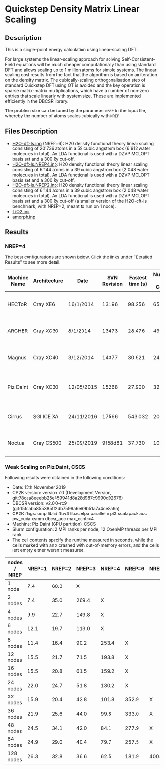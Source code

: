 # Quickstep Density Matrix Linear Scaling

## Description

This is a single-point energy calculation using linear-scaling DFT.

For large systems the linear-scaling approach for solving Self-Consistent-Field equations will be much cheaper computationally than using standard DFT and allows scaling up to 1 million atoms for simple systems. The linear scaling cost results from the fact that the algorithm is based on an iteration on the density matrix. The cubically-scaling orthogonalisation step of standard Quickstep DFT using OT is avoided and the key operation is sparse matrix-matrix multiplications, which have a number of non-zero entries that scale linearly with system size. These are implemented efficiently in the DBCSR library.

The problem size can be tuned by the parameter `NREP` in the input file, whereby the number of atoms scales cubically with `NREP`.

## Files Description

- [H2O-dft-ls.inp](H2O-dft-ls.inp) (NREP=6): H20 density functional theory linear scaling consisting of 20'736 atoms in a 59 cubic angstrom box (6'912 water molecules in total). An LDA functional is used with a DZVP MOLOPT basis set and a 300 Ry cut-off.
- [H2O-dft-ls.NREP4.inp](H2O-dft-ls.NREP4.inp): H20 density functional theory linear scaling consisting of 6'144 atoms in a 39 cubic angstrom box (2'048 water molecules in total). An LDA functional is used with a DZVP MOLOPT basis set and a 300 Ry cut-off.
- [H2O-dft-ls.NREP2.inp](H2O-dft-ls.NREP2.inp): H20 density functional theory linear scaling consisting of 6'144 atoms in a 39 cubic angstrom box (2'048 water molecules in total). An LDA functional is used with a DZVP MOLOPT basis set and a 300 Ry cut-off (a smaller version of the H2O-dft-ls benchmark, with NREP=2, meant to run on 1 node).
- [TiO2.inp](TiO2.inp)
- [amorph.inp](amorph.inp)

## Results

### NREP=4

The best configurations are shown below. Click the links under "Detailed Results" to see more detail.

| Machine Name | Architecture | Date       | SVN Revision | Fastest time (s) | Number of Cores | Number of Threads                  | Detailed Results |
| ------------ | ------------ | ---------- | ------------ | ---------------- | --------------- | ---------------------------------- | ---------------- |
| HECToR       | Cray XE6     | 16/1/2014  | 13196        | 98.256           | 65536           | 8 OMP threads per MPI task	        | [hector-h2o-dft-ls](https://www.cp2k.org/performance:hector-h2o-dft-ls) |
| ARCHER	   | Cray XC30	  | 8/1/2014   | 13473	      | 28.476	         | 49152           | 4 OMP threads per MPI task	        | [archer-h2o-dft-ls](https://www.cp2k.org/performance:archer-h2o-dft-ls) |
| Magnus	   | Cray XC40	  | 3/12/2014  | 14377	      | 30.921	         | 24576           | 2 OMP threads per MPI task	        | [magnus-h2o-dft-ls](https://www.cp2k.org/performance:magnus-h2o-dft-ls) |
| Piz Daint	   | Cray XC30	  | 12/05/2015 | 15268	      | 27.900	         | 32768           | 2 OMP threads per MPI task, no GPU	| [piz-daint-h2o-dft-ls](https://www.cp2k.org/performance:piz-daint-h2o-dft-ls) |
| Cirrus	   | SGI ICE XA	  | 24/11/2016 | 17566	      | 543.032	         | 2016            | 2 OMP threads per MPI task	        | [cirrus-h2o-dft-ls](https://www.cp2k.org/performance:cirrus-h2o-dft-ls) |
| Noctua	   | Cray CS500	  | 25/09/2019 | 9f58d81      | 37.730	         | 10240           | 10 OMP thread per MPI task	        | [noctua-h2o-dft-ls](https://www.cp2k.org/performance:noctua-h2o-dft-ls) |

### Weak Scaling on Piz Daint, CSCS

Following results were obtained in the following conditions:

- Date: 15th November 2019
- CP2K version: version 7.0 (Development Version, git:78cea8eeebb25e459941d8a28d987c9990d92676)
- DBCSR version: v2.0.0-rc9 (git:15fdaba855385f12db7599a6e69b51a7a4ce8a9a)
- CP2K flags: omp libint fftw3 libxc elpa parallel mpi3 scalapack acc pw_cuda xsmm dbcsr_acc max_contr=4
- Machine: Piz Daint (GPU partition), CSCS
- Slurm configuration: 2 MPI ranks per node, 12 OpenMP threads per MPI rank
- The cell contents specify the runtime measured in seconds, while the cells marked with an `X` crashed with out-of-memory errors, and the cells left empty either weren't measured.

|  nodes / NREP | NREP=1 | NREP=2 | NREP=3 | NREP=4 | NREP=6 | NREP=8 | NREP=9 |
| ------------- | -----  | -----  | -----  | -----  | -----  | -----  | -----  |
|  1 node       |   7.4  |  60.3  |   X    |        |        |        |        |
|  2 nodes      |   7.4  |  35.0  | 269.4  |   X    |        |        |        |
|  4 nodes      |   9.9  |  22.7  | 149.8  |   X    |        |        |        |
|  6 nodes      |  12.1  |  19.7  | 113.0  |   X    |        |        |        |
|  8 nodes      |  11.4  |  16.4  |  90.2  | 253.4  |   X    |        |        |
| 12 nodes      |  15.5  |  21.7  |  71.5  | 193.8  |   X    |        |        |
| 16 nodes      |  15.5  |  20.8  |  61.5  | 159.2  |   X    |        |        |
| 24 nodes      |  22.0  |  24.7  |  51.8  | 130.2  |   X    |        |        |
| 32 nodes      |  15.9  |  20.4  |  42.8  | 101.8  | 352.9  |   X    |        |
| 36 nodes      |  21.9  |  25.6  |  44.0  |  99.8  | 333.0  |   X    |        |
| 48 nodes      |  24.5  |  34.1  |  42.0  |  84.1  | 277.9  |   X    |        |
| 64 nodes      |  24.9  |  29.0  |  40.4  |  79.7  | 257.5  |   X    |        |
| 128 nodes     |  26.3  |  32.8  |  36.6  |  62.5  | 181.9  | 400.6  |   X    |

